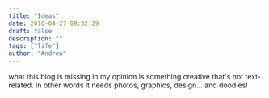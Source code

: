 ```yaml
---
title: "Ideas"
date: 2010-04-27 09:32:29
draft: false
description: ""
tags: ["life"]
author: "Andrew"
---
```


what this blog is missing in my opinion is something creative that's not text-related. In other words it needs photos, graphics, design... and doodles!
